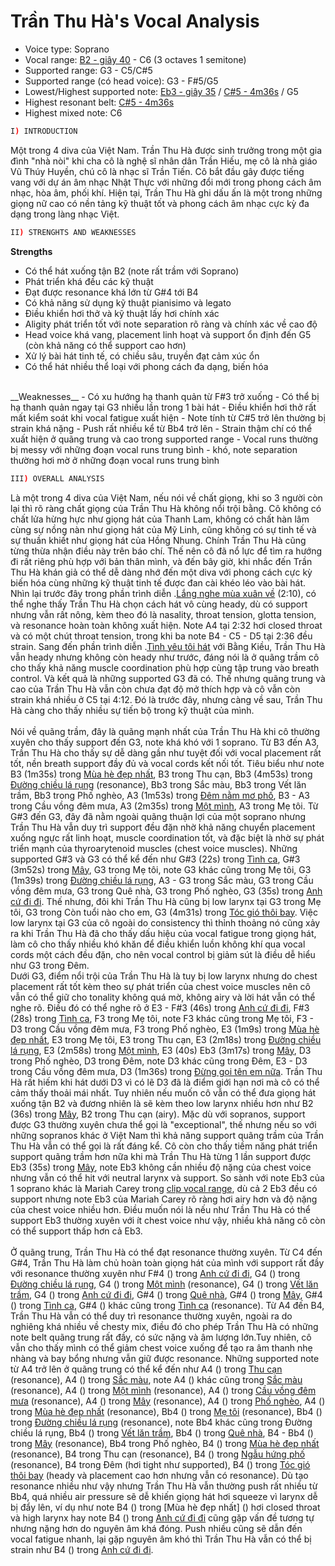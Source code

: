 # Trần Thu Hà's Vocal Analysis

* Voice type: Soprano
* Vocal range: [B2 - giây 40](https://github.com/tuiuvnopensource/divaTranThuHa/blob/master/common/VIETNAM%20IDOL%202015%20-%20T%E1%BA%ACP%2011%20-%20%20THU%20C%E1%BA%A0N.mp4) - C6 (3 octaves 1 semitone)
* Supported range: G3 - C5/C#5
* Supported range (có head voice): G3 - F#5/G5
* Lowest/Highest supported note: [Eb3 - giây 35](https://github.com/tuiuvnopensource/divaTranThuHa/blob/master/common/M%C3%A2y%20-%20Thanh%20Lam%20%26%20H%C3%A0%20Tr%E1%BA%A7n%20-%20The%20Master%20of%20Symphony%202015%20(B%E1%BA%A3n%20%C4%91%E1%BA%B9p)%20-%20Vinhomes%20Li%E1%BB%85u%20Giai%200903235198.mp4) / [C#5 - 4m36s](https://github.com/tuiuvnopensource/divaTranThuHa/blob/master/common/T%C3%ACnh%20ca%20-%20H%C3%A0%20Tr%E1%BA%A7n%20-%20Master%20of%20Symphony.mp4) / G5
* Highest resonant belt: [C#5 - 4m36s](https://github.com/tuiuvnopensource/divaTranThuHa/blob/master/common/T%C3%ACnh%20ca%20-%20H%C3%A0%20Tr%E1%BA%A7n%20-%20Master%20of%20Symphony.mp4)
* Highest mixed note: C6
```sh
I) INTRODUCTION
```

Một trong 4 diva của Việt Nam. Trần Thu Hà được sinh trưởng trong một gia đình "nhà nòi" khi cha cô là nghệ sĩ nhân dân Trần Hiếu, mẹ cô là nhà giáo Vũ Thúy Huyền, chú cô là nhạc sĩ Trần Tiến. Cô bắt đầu gây được tiếng vang với dự án âm nhạc Nhật Thực với những đổi mới trong phong cách âm nhạc, hòa âm, phối khí. Hiện tại, Trần Thu Hà ghi dấu ấn là một trong những giọng nữ cao có nền tảng kỹ thuật tốt và phong cách âm nhạc cực kỳ đa dạng trong làng nhạc Việt.
      
```sh
II) STRENGHTS AND WEAKNESSES
```
__Strengths__
* Có thể hát xuống tận B2 (note rất trầm với Soprano)
* Phát triển khá đều các kỹ thuật
* Đạt được resonance khá lớn từ G#4 tới B4
* Có khả năng sử dụng kỹ thuật pianisimo và legato 
* Điều khiển hơi thở và kỹ thuật lấy hơi chính xác
* Aligity phát triển tốt với note separation rõ ràng và chính xác về cao độ
* Head voice khá vang, placement linh hoạt và support ổn định đến G5 (còn khả năng có thể support cao hơn)
* Xử lý bài hát tinh tế, có chiều sâu, truyền đạt cảm xúc ổn
* Có thể hát nhiều thể loại với phong cách đa dạng, biến hóa
<br>
__Weaknesses__
- Có xu hướng hạ thanh quản từ F#3 trở xuống
- Có thể bị hạ thanh quản ngay tại G3 nhiều lần trong 1 bài hát
- Điều khiển hơi thở rất mất kiểm soát khi vocal fatigue xuất hiện
- Note tính từ C#5 trở lên thường bị strain khá nặng
- Push rất nhiều kể từ Bb4 trở lên
- Strain thậm chí có thể xuất hiện ở quãng trung và cao trong supported range
- Vocal runs thường bị messy với những đoạn vocal runs trung bình - khó, note separation thường hơi mờ ở những đoạn vocal runs trung bình

```sh
III) OVERALL ANALYSIS
```

Là một trong 4 diva của Việt Nam, nếu nói về chất giọng, khi so 3 người còn lại thì rõ ràng chất giọng của Trần Thu Hà không nổi trội bằng. Cô không có chất lửa hừng hực như giọng hát của Thanh Lam, không có chất hàn lâm cùng sự nồng nàn như giọng hát của Mỹ Linh, cũng không có sự tinh tế và sự thuần khiết như giọng hát của Hồng Nhung. Chính Trần Thu Hà cũng từng thừa nhận điều này trên báo chí. Thế nên cô đã nổ lực để tìm ra hướng đi rất riêng phù hợp với bản thân mình, và đến bây giờ, khi nhắc đến Trần Thu Hà khán giả có thể dễ dàng nhớ đến một diva với phong cách cực kỳ biến hóa cùng những kỹ thuật tinh tế được đan cài khéo léo vào bài hát.
<br>
Nhìn lại trước đây trong phần trình diễn .[Lắng nghe mùa xuân về](https://github.com/tuiuvnopensource/divaTranThuHa/blob/master/common/L%E1%BA%AFng%20Nghe%20M%C3%B9a%20Xu%C3%A2n%20V%E1%BB%81%20-%205%20Sao%20(B%E1%BA%B1ng%20Ki%E1%BB%81u%2C%20Thanh%20Lam%2C%20H%E1%BB%93ng%20Nhung%2C%20M%E1%BB%B9%20Linh%2C%20H%C3%A0%20Tr%E1%BA%A7n).mp4) (2:10), có thể nghe thấy Trần Thu Hà chọn cách hát vô cùng heady, dù có support nhưng vẫn rất nông, kèm theo đó là nasality, throat tension, glotta tension, và resonance hoàn toàn không xuất hiện. Note A4 tại 2:32 hơi closed throat và có một chút throat tension, trong khi ba note B4 - C5 - D5 tại 2:36 đều strain. Sang đến phần trình diễn .[Tình yêu tôi hát](https://github.com/tuiuvnopensource/divaTranThuHa/blob/master/common/T%C3%ACnh%20y%C3%AAu%20t%C3%B4i%20h%C3%A1t-%20B%E1%BA%B1ng%20Ki%E1%BB%81u%20ft%20H%C3%A0%20Tr%E1%BA%A7n%20(m%C3%B9a%20%C4%91%C3%B4ng%20concert-HN%202013).mp4) với Bằng Kiều, Trần Thu Hà vẫn heady nhưng không còn heady như trước, đáng nói là ở quãng trầm cô cho thấy khả năng muscle coordination phù hợp cùng tập trung vào breath control. Và kết quả là những supported G3 đã có. Thế nhưng quãng trung và cao của Trần Thu Hà vẫn còn chưa đạt độ mở thích hợp và cô vẫn còn strain khá nhiều ở C5 tại 4:12. Đó là trước đây, nhưng càng về sau, Trần Thu Hà càng cho thấy nhiều sự tiến bộ trong kỹ thuật của mình.
<br>
<br>
Nói về quãng trầm, đây là quãng mạnh nhất của Trần Thu Hà khi cô thường xuyên cho thấy support đến G3, note khá khó với 1 soprano. Từ B3 đến A3, Trần Thu Hà cho thấy sự dễ dàng gần như tuyệt đối với vocal placement rất tốt, nền breath support đầy đủ và vocal cords kết nối tốt. Tiêu biểu như note B3 (1m35s) trong [Mùa hè đẹp nhất](https://github.com/tuiuvnopensource/divaTranThuHa/blob/master/common/H%C3%A0%20Tr%E1%BA%A7n%20-%20M%C3%B9a%20H%C3%A8%20%C4%90%E1%BA%B9p%20Nh%E1%BA%A5t%20(%C4%90%E1%BB%A9c%20Huy)%20PBN%20118.mp4), B3 trong Thu cạn, Bb3 (4m53s) trong [Đường chiều lá rụng](https://github.com/tuiuvnopensource/divaTranThuHa/blob/master/lower/Duong%20chieu%20la%20rung%20(Pham%20Duy).mp4) (resonance), Bb3 trong Sắc màu, Bb3 trong Vết lăn trầm, Bb3 trong Phố nghèo, A3 (1m53s) trong [Đêm nằm mơ phố](https://github.com/tuiuvnopensource/divaTranThuHa/blob/master/lower/Thu%20Ph%C6%B0%C6%A1ng%20ft.%20Tr%E1%BA%A7n%20Thu%20H%C3%A0%20-%20%C4%90%C3%AAm%20N%E1%BA%B1m%20M%C6%A1%20Ph%E1%BB%91.mp4), B3 - A3 trong Cầu vồng đêm mưa, A3 (2m35s) trong [Một mình](https://github.com/tuiuvnopensource/divaTranThuHa/blob/master/lower/Mot%20minh%20(Thanh%20Tung).mp4), A3 trong Mẹ tôi. Từ G#3 đến G3, đây đã nằm ngoài quãng thuận lợi của một soprano nhưng Trần Thu Hà vẫn duy trì support đều đặn nhờ khả năng chuyển placement xuống ngực rất linh hoạt, muscle coordination tốt, và đặc biệt là nhờ sự phát triển mạnh của thyroarytenoid muscles (chest voice muscles). Những supported G#3 và G3 có thể kể đến như G#3 (22s) trong [Tình ca](https://github.com/tuiuvnopensource/divaTranThuHa/blob/master/common/T%C3%ACnh%20ca%20-%20H%C3%A0%20Tr%E1%BA%A7n%20-%20Master%20of%20Symphony.mp4), G#3 (3m52s) trong [Mây](https://github.com/tuiuvnopensource/divaTranThuHa/blob/master/common/M%C3%A2y%20-%20Thanh%20Lam%20%26%20H%C3%A0%20Tr%E1%BA%A7n%20-%20The%20Master%20of%20Symphony%202015%20(B%E1%BA%A3n%20%C4%91%E1%BA%B9p)%20-%20Vinhomes%20Li%E1%BB%85u%20Giai%200903235198.mp4), G3 trong Mẹ tôi, note G3 khác cũng trong Mẹ tôi, G3 (1m39s) trong [Đường chiều lá rụng](https://github.com/tuiuvnopensource/divaTranThuHa/blob/master/lower/Duong%20chieu%20la%20rung%20(Pham%20Duy).mp4), A3 - G3 trong Sắc màu, G3 trong Cầu vồng đêm mưa, G3 trong Quê nhà, G3 trong Phố nghèo, G3 (35s) trong [Anh cứ đi đi](https://github.com/tuiuvnopensource/divaTranThuHa/blob/master/lower/Anh%20c%E1%BB%A9%20%C4%91i%20%C4%91i%20H%C3%A0%20Tr%E1%BA%A7n.mp4). Thế nhưng, đôi khi Trần Thu Hà cũng bị low larynx tại G3 trong Mẹ tôi, G3 trong Còn tuổi nào cho em, G3 (4m31s) trong [Tóc gió thôi bay](https://github.com/tuiuvnopensource/divaTranThuHa/blob/master/lower/T%C3%B3c%20gi%C3%B3%20th%C3%B4i%20bay%20-%20song%20ca%20Uy%C3%AAn%20Linh%20%26%20Tr%E1%BA%A7n%20Thu%20H%C3%A0.mp4). Việc low larynx tại G3 của cô ngoài do consistency thì thỉnh thoảng nó cũng xảy ra khi Trần Thu Hà đã cho thấy dấu hiệu của vocal fatigue trong giọng hát, làm cô cho thấy nhiều khó khăn để điều khiển luồn không khí qua vocal cords một cách đều đặn, cho nên vocal control bị giảm sút là điều dễ hiểu như G3 trong Đêm.
<br>
Dưới G3, điểm nổi trội của Trần Thu Hà là tuy bị low larynx nhưng do chest placement rất tốt kèm theo sự phát triển của chest voice muscles nên cô vẫn có thể giữ cho tonality không quá mờ, không airy và lời hát vẫn có thể nghe rõ. Điều đó có thể nghe rõ ở E3 - F#3 (46s) trong [Anh cứ đi đi](https://github.com/tuiuvnopensource/divaTranThuHa/blob/master/lower/Anh%20c%E1%BB%A9%20%C4%91i%20%C4%91i%20H%C3%A0%20Tr%E1%BA%A7n.mp4), F#3 (28s) trong [Tình ca](https://github.com/tuiuvnopensource/divaTranThuHa/blob/master/common/T%C3%ACnh%20ca%20-%20H%C3%A0%20Tr%E1%BA%A7n%20-%20Master%20of%20Symphony.mp4), F3 trong Mẹ tôi, note F3 khác cũng trong Mẹ tôi, F3 - D3 trong Cầu vồng đêm mưa, F3 trong Phố nghèo, E3 (1m9s) trong [Mùa hè đẹp nhất](https://github.com/tuiuvnopensource/divaTranThuHa/blob/master/lower/Mu%CC%80a%20he%CC%80%20%C4%91e%CC%A3p%20nha%CC%82%CC%81t%20Tra%CC%82%CC%80n%20Thu%20Ha%CC%80.mp4), E3 trong Mẹ tôi, E3 trong Thu cạn, E3 (2m18s) trong [Đường chiều lá rụng](https://github.com/tuiuvnopensource/divaTranThuHa/blob/master/lower/Duong%20chieu%20la%20rung%20(Pham%20Duy).mp4), E3 (2m58s) trong [Một mình](https://github.com/tuiuvnopensource/divaTranThuHa/blob/master/lower/Mot%20minh%20(Thanh%20Tung).mp4), E3 (40s) Eb3 (3m17s) trong [Mây](https://github.com/tuiuvnopensource/divaTranThuHa/blob/master/common/M%C3%A2y%20-%20Thanh%20Lam%20%26%20H%C3%A0%20Tr%E1%BA%A7n%20-%20The%20Master%20of%20Symphony%202015%20(B%E1%BA%A3n%20%C4%91%E1%BA%B9p)%20-%20Vinhomes%20Li%E1%BB%85u%20Giai%200903235198.mp4), D3 trong Phố nghèo, D3 trong Đêm, note D3 khác cũng trong Đêm, E3 - D3 trong Cầu vồng đêm mưa, D3 (1m36s) trong [Đừng gọi tên em nữa](https://github.com/tuiuvnopensource/divaTranThuHa/blob/master/lower/%C4%90%E1%BB%ABng%20G%E1%BB%8Di%20T%C3%AAn%20Em%20N%E1%BB%AFa%20-%20T%C3%ACnh%20Ca%20%C4%90%C4%83ng%20Kh%C3%A1nh-%202013.mp4). Trần Thu Hà rất hiếm khi hát dưới D3 vì có lẽ D3 đã là điểm giới hạn nơi mà cô có thể cảm thấy thoải mái nhất. Tuy nhiên nếu muốn cô vẫn có thể đưa giọng hát xuống tận B2 và đương nhiên là sẽ kèm theo low larynx nhiều hơn như B2 (36s) trong [Mây](https://github.com/tuiuvnopensource/divaTranThuHa/blob/master/common/M%C3%A2y%20-%20Thanh%20Lam%20%26%20H%C3%A0%20Tr%E1%BA%A7n%20-%20The%20Master%20of%20Symphony%202015%20(B%E1%BA%A3n%20%C4%91%E1%BA%B9p)%20-%20Vinhomes%20Li%E1%BB%85u%20Giai%200903235198.mp4), B2 trong Thu cạn (airy). Mặc dù với sopranos, support được G3 thường xuyên chưa thể gọi là "exceptional", thế nhưng nếu so với những sopranos khác ở Việt Nam thì khả năng support quãng trầm của Trần Thu Hà vẫn có thể gọi là rất đáng kể. Cô còn cho thấy tiềm năng phát triển support quãng trầm hơn nữa khi mà Trần Thu Hà từng 1 lần support được Eb3 (35s) trong [Mây](https://github.com/tuiuvnopensource/divaTranThuHa/blob/master/common/M%C3%A2y%20-%20Thanh%20Lam%20%26%20H%C3%A0%20Tr%E1%BA%A7n%20-%20The%20Master%20of%20Symphony%202015%20(B%E1%BA%A3n%20%C4%91%E1%BA%B9p)%20-%20Vinhomes%20Li%E1%BB%85u%20Giai%200903235198.mp4), note Eb3 không cần nhiều độ nặng của chest voice nhưng vẫn có thể hit với neutral larynx và support. So sành với note Eb3 của 1 soprano khác là Mariah Carey trong [clip vocal range](https://www.youtube.com/watch?v=WVtDrOzsNK8&feature=youtu.be&t=55s), dù cả 2 Eb3 đều có support nhưng note Eb3 của Mariah Carey rõ ràng hơi airy hơn và độ nặng của chest voice nhiều hơn. Điều muốn nói là nếu như Trần Thu Hà có thể support Eb3 thường xuyên với ít chest voice như vậy, nhiều khả năng cô còn có thể support thấp hơn cả Eb3.
<br>
<br>
 Ở quãng trung, Trần Thu Hà có thể đạt resonance thường xuyên. Từ C4 đến G#4, Trần Thu Hà làm chủ hoàn toàn giọng hát của mình với support rất đầy với resonance thường xuyên như F#4 () trong [Anh cứ đi đi](), G4 () trong [Đường chiều lá rụng](), G4 () trong [Một mình]() (resonance), G4 () trong [Vết lăn trầm](), G4 () trong [Anh cứ đi đi](), G#4 () trong [Quê nhà](), G#4 () trong [Mây](), G#4 () trong [Tình ca](), G#4 () khác cũng trong [Tình ca]() (resonance). Từ A4 đến B4, Trần Thu Hà vẫn có thể duy trì resonance thường xuyên, ngoài ra do nghiêng khá nhiều về chesty mix, điều đó cho phép Trần Thu Hà có những note belt quãng trung rất đầy, có sức nặng và âm lượng lớn.Tuy nhiên, cô vẫn cho thấy mình có thể giảm chest voice xuống để tạo ra âm thanh nhẹ nhàng và bay bổng nhưng vẫn giữ được resonance. Những supported note từ A4 trở lên ở quãng trung có thể kể đến như A4 () trong [Thu cạn]() (resonance), A4 () trong [Sắc màu](), note A4 () khác cũng trong [Sắc màu]() (resonance), A4 () trong [Một mình]() (resonance), A4 () trong [Cầu vồng đêm mưa]() (resonance), A4 () trong [Mây]() (resonance), A4 () trong [Phố nghèo](), A4 () trong [Mùa hè đẹp nhất]() (resonance), Bb4 () trong [Mẹ tôi]() (resonance), Bb4 () trong [Đường chiều lá rụng]() (resonance), note Bb4 khác cũng trong Đường chiều lá rụng, Bb4 () trong [Vết lăn trầm](), Bb4 () trong [Quê nhà](), B4 - Bb4 () trong [Mây]() (resonance), Bb4 trong Phố nghèo, B4 () trong [Mùa hè đẹp nhất]() (resonance), B4 trong Thu cạn (resonance), B4 () trong [Ngẫu hứng phố]() (resonance), B4 trong Đêm (hơi tight như supported), B4 () trong [Tóc gió thôi bay]() (heady và placement cao hơn nhưng vẫn có resonance). Dù tạo resonance nhiều như vậy nhưng Trần Thu Hà vẫn thường push rất nhiều từ Bb4, quá nhiều air pressure sẽ dễ khiến giọng hát hơi squeeze vì larynx dễ bị đẩy lên, ví dụ như note B4 () trong [Mùa hè đẹp nhất] () hơi closed throat và high larynx hay note B4 () trong [Anh cứ đi đi]() cũng gặp vấn đề tương tự nhưng nặng hơn do nguyên âm khá đóng. Push nhiều cũng sẽ dẫn đến vocal fatigue nhanh, lại gặp nguyên âm khó thì Trần Thu Hà vẫn có thể bị strain như B4 () trong [Anh cứ đi đi]().
